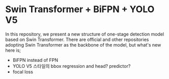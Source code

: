 # Swin Transformer + BiFPN + YOLO V5

In this repository, we present a new structure of one-stage detection model based on Swin Transformer. There are official and other repositories adopting Swin Transformer as the backbone of the model, but what's new here is;
* BiFPN instead of FPN
* YOLO V5 스타일의 bbox regression and head? predictor?
* focal loss


